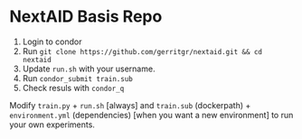 # NextAID Basis Repo

1. Login to condor
2. Run `git clone https://github.com/gerritgr/nextaid.git && cd nextaid`
3. Update `run.sh` with your username. 
4. Run `condor_submit train.sub`
5. Check resuls with `condor_q`

Modify `train.py` + `run.sh` [always] and `train.sub` (dockerpath) + `environment.yml` (dependencies) [when you want a new environment] to run your own experiments. 
